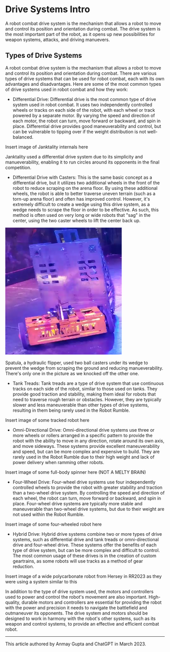 # Drive Systems Intro 

A robot combat drive system is the mechanism that allows a robot to move and control its position and orientation during combat. 
The drive system is the most important part of the robot, as it opens up new possibilities for weapon systems, attacks, and driving manuevers.

## Types of Drive Systems

A robot combat drive system is the mechanism that allows a robot to move and control its position and orientation during combat. 
There are various types of drive systems that can be used for robot combat, each with its own advantages and disadvantages.
Here are some of the most common types of drive systems used in robot combat and how they work:

- Differential Drive: Differential drive is the most common type of drive system used in robot combat. It uses two independently controlled wheels or tracks on each side of the robot, with each wheel or track powered by a separate motor. By varying the speed and direction of each motor, the robot can turn, move forward or backward, and spin in place. Differential drive provides good maneuverability and control, but can be vulnerable to tipping over if the weight distribution is not well-balanced.

Insert image of Janktality internals here

Janktality used a differential drive system due to its simplicity and manueverability, enabling it to run circles around its opponents in the final competition.

- Differential Drive with Casters: This is the same basic concept as a differential drive, but it utilizes two additional wheels in the front of the robot to reduce scraping on the arena floor. By using these additional wheels, the robot is able to better traverse uneven terrain (such as a torn-up arena floor) and often has improved control. However, it's extremely difficult to create a wedge using this drive system, as a wedge needs to scrape the floor in order to be effective. As such, this method is often used on very long or wide robots that "sag" in the center, using the two caster wheels to lift the center back up.

![spatula being flipped by janktality, exposing its underside](../../img/mechanics/diffdrivecasters.png) 

Spatula, a hydraulic flipper, used two ball casters under its wedge to prevent the wedge from scraping the ground and reducing manueverability. There's only one in the picture as we knocked off the other one.

- Tank Treads: Tank treads are a type of drive system that use continuous tracks on each side of the robot, similar to those used on tanks. They provide good traction and stability, making them ideal for robots that need to traverse rough terrain or obstacles. However, they are typically slower and less maneuverable than other types of drive systems, resulting in them being rarely used in the Robot Rumble.

Insert image of some tracked robot here

- Omni-Directional Drive: Omni-directional drive systems use three or more wheels or rollers arranged in a specific pattern to provide the robot with the ability to move in any direction, rotate around its own axis, and move sideways. These systems provide excellent maneuverability and speed, but can be more complex and expensive to build. They are rarely used in the Robot Rumble due to their high weight and lack of power delivery when ramming other robots.

Insert image of some full-body spinner here (NOT A MELTY BRAIN)

- Four-Wheel Drive: Four-wheel drive systems use four independently controlled wheels to provide the robot with greater stability and traction than a two-wheel drive system. By controlling the speed and direction of each wheel, the robot can turn, move forward or backward, and spin in place. Four-wheel drive systems are typically more stable and maneuverable than two-wheel drive systems, but due to their weight are not used within the Robot Rumble.

Insert image of some four-wheeled robot here 

- Hybrid Drive: Hybrid drive systems combine two or more types of drive systems, such as differential drive and tank treads or omni-directional drive and four-wheel drive. These systems offer the benefits of each type of drive system, but can be more complex and difficult to control. The most common usage of these drives is in the creation of custom geartrains, as some robots will use tracks as a method of gear reduction.

Insert image of a wide polycarbonate robot from Hersey in RR2023 as they were using a system similar to this

In addition to the type of drive system used, the motors and controllers used to power and control the robot's movement are also important. High-quality, durable motors and controllers are essential for providing the robot with the power and precision it needs to navigate the battlefield and outmaneuver its opponents. The drive system and motors should be designed to work in harmony with the robot's other systems, such as its weapon and control systems, to provide an effective and efficient combat robot.

---
This article authored by Anmay Gupta and ChatGPT in March 2023.
